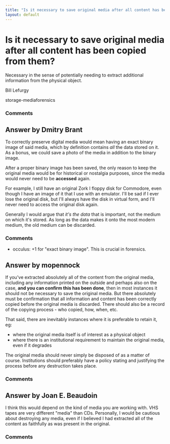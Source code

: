 ```yaml
---
title: "Is it necessary to save original media after all content has been copied from them?"
layout: default
---
```

Is it necessary to save original media after all content has been copied from them?
=====================
Necessary in the sense of potentially needing to extract additional
information from the physical object.

Bill Lefurgy

<div class="tags"><span class="tag">storage-media</span><span class="tag">forensics</span></div>

### Comments ###


Answer by Dmitry Brant
----------------
To correctly preserve digital media would mean having an exact binary
image of said media, which by definition contains *all* the data stored
on it. As a bonus, we could save a photo of the media in addition to the
binary image.

After a proper binary image has been saved, the only reason to keep the
original media would be for historical or nostalgia purposes, since the
media would never need to be **accessed** again.

For example, I still have an original Zork I floppy disk for Commodore,
even though I have an image of it that I use with an emulator. I'll be
sad if I ever lose the original disk, but I'll always have the disk in
virtual form, and I'll never need to access the original disk again.

Generally I would argue that *it's the data* that is important, not the
medium on which it's stored. As long as the data makes it onto the most
modern medium, the old medium can be discarded.

### Comments ###
* occulus: +1 for "exact binary image". This is crucial in forensics.

Answer by mopennock
----------------
If you've extracted absolutely all of the content from the original
media, including any information printed on the outside and perhaps also
on the case, **and you can confirm this has been done**, then in most
instances it should not be necessary to save the original media. But
there absolutely must be confirmation that all information and content
has been correctly copied before the original media is discarded. There
should also be a record of the copying process - who copied, how, when,
etc.

That said, there are inevitably instances where it is preferable to
retain it, eg:

-   where the original media itself is of interest as a physical object
-   where there is an institutional requirement to maintain the original
    media, even if it degrades

The original media should never simply be disposed of as a matter of
course. Institutions should preferably have a policy stating and
justifying the process before any destruction takes place.

### Comments ###

Answer by Joan E. Beaudoin
----------------
I think this would depend on the kind of media you are working with. VHS
tapes are very different "media" than CDs. Personally, I would be
cautious about destroying any media, even if I believed I had extracted
all of the content as faithfully as was present in the original.

### Comments ###


